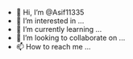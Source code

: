 - 👋 Hi, I’m @Asif11335
- 👀 I’m interested in ...
- 🌱 I’m currently learning ...
- 💞️ I’m looking to collaborate on ...
- 📫 How to reach me ...

<!---
Asif11335/Asif11335 is a ✨ special ✨ repository because its `README.md` (this file) appears on your GitHub profile.
You can click the Preview link to take a look at your changes.
--->
